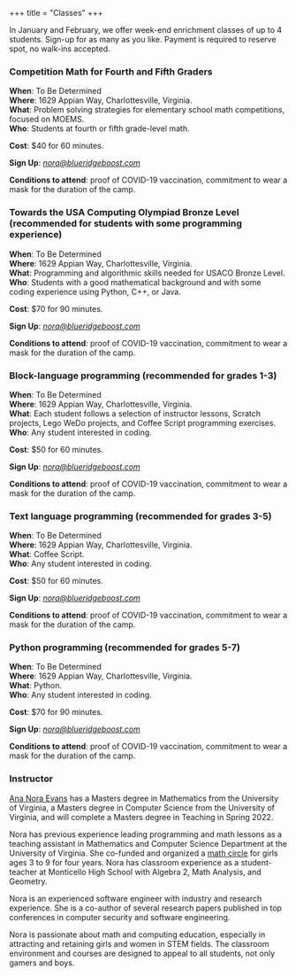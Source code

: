 +++
title = "Classes"
+++

In January and February, we offer week-end enrichment classes of up to 4 students. Sign-up for as many as you like. Payment is required to reserve spot, no walk-ins accepted.

### Competition Math for Fourth and Fifth Graders

**When**: To Be Determined       
**Where**: 1629 Appian Way, Charlottesville, Virginia.    
**What**: Problem solving strategies for elementary school math competitions, focused on MOEMS.     
**Who**: Students at fourth or fifth grade-level math.    

**Cost**: $40 for 60 minutes.

**Sign Up**: <a href="mailto:nora@blueridgeboost.com"><em>nora@blueridgeboost.com</em></a>

**Conditions to attend**: proof of COVID-19 vaccination, commitment to wear a mask for the duration of the camp.

### Towards the USA Computing Olympiad Bronze Level (recommended for students with some programming experience)

**When**: To Be Determined    
**Where**: 1629 Appian Way, Charlottesville, Virginia.    
**What**: Programming and algorithmic skills needed for USACO Bronze Level.    
**Who**: Students with a good mathematical background and with some coding experience using Python, C++, or Java.     

**Cost**: $70 for 90 minutes.

**Sign Up**: <a href="mailto:nora@blueridgeboost.com"><em>nora@blueridgeboost.com</em></a>

**Conditions to attend**: proof of COVID-19 vaccination, commitment to wear a mask for the duration of the camp.


### Block-language programming (recommended for grades 1-3)

**When**: To Be Determined    
**Where**: 1629 Appian Way, Charlottesville, Virginia.    
**What**: Each student follows a selection of instructor lessons, Scratch projects, Lego WeDo projects, and Coffee Script programming exercises.      
**Who**: Any student interested in coding.

**Cost**: $50 for 60 minutes.

**Sign Up**: <a href="mailto:nora@blueridgeboost.com"><em>nora@blueridgeboost.com</em></a>

**Conditions to attend**: proof of COVID-19 vaccination, commitment to wear a mask for the duration of the camp.


### Text language programming (recommended for grades 3-5)

**When**: To Be Determined    
**Where**: 1629 Appian Way, Charlottesville, Virginia.    
**What**: Coffee Script.       
**Who**: Any student interested in coding.

**Cost**: $50 for 60 minutes.

**Sign Up**: <a href="mailto:nora@blueridgeboost.com"><em>nora@blueridgeboost.com</em></a>

**Conditions to attend**: proof of COVID-19 vaccination, commitment to wear a mask for the duration of the camp.


### Python programming (recommended for grades 5-7)

**When**: To Be Determined    
**Where**: 1629 Appian Way, Charlottesville, Virginia.    
**What**: Python.     
**Who**: Any student interested in coding.

**Cost**: $70 for 90 minutes.

**Sign Up**: <a href="mailto:nora@blueridgeboost.com"><em>nora@blueridgeboost.com</em></a>

**Conditions to attend**: proof of COVID-19 vaccination, commitment to wear a mask for the duration of the camp.

### Instructor

[Ana Nora Evans](//ananoraevans.org/) has a Masters degree in Mathematics from the University of
Virginia, a Masters degree in Computer Science from the University of
Virginia, and will complete a Masters degree in Teaching in Spring 2022. 

Nora has previous experience leading programming and math lessons as a teaching assistant in 
Mathematics and Computer Science Department at the University of Virginia. She co-funded and organized a [math circle](https://cvillemathcircle.org/) for girls ages 3 to 9 for four years. Nora has classroom experience as a student-teacher at Monticello High School with Algebra 2, Math Analysis, and Geometry.

Nora is an experienced software engineer with industry and research experience. She is a 
co-author of several research papers published in top conferences in computer security and software engineering.

Nora is passionate about math and computing education, especially in attracting and retaining girls and women in STEM fields. The classroom environment and courses are designed to appeal to all students, not only gamers and boys.





